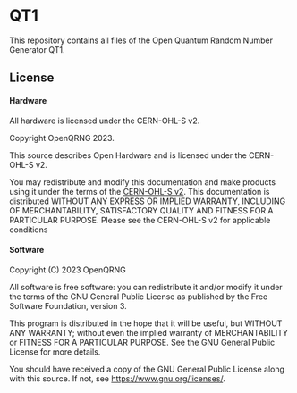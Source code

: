 # QT1
This repository contains all files of the Open Quantum Random Number Generator QT1.

## License

#### Hardware
All hardware is licensed under the CERN-OHL-S v2.

Copyright OpenQRNG 2023.

This source describes Open Hardware and is licensed under the CERN-OHL-S v2.

You may redistribute and modify this documentation and make products using it under the terms of the [CERN-OHL-S v2](https://cern.ch/cern-ohl). This documentation is distributed WITHOUT ANY EXPRESS OR IMPLIED WARRANTY, INCLUDING OF MERCHANTABILITY, SATISFACTORY QUALITY AND FITNESS FOR A PARTICULAR PURPOSE. Please see the CERN-OHL-S v2 for applicable conditions

#### Software
Copyright (C) 2023 OpenQRNG

All software is free software: you can redistribute it and/or modify it under the terms of the GNU General Public License as published by the Free Software Foundation, version 3.

This program is distributed in the hope that it will be useful, but WITHOUT ANY WARRANTY; without even the implied warranty of MERCHANTABILITY or FITNESS FOR A PARTICULAR PURPOSE. See the GNU General Public License for more details.

You should have received a copy of the GNU General Public License along with this source. If not, see https://www.gnu.org/licenses/.

